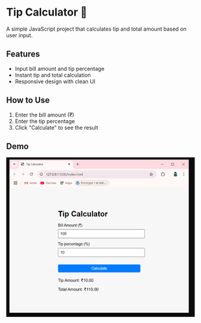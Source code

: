 # Tip Calculator 🧮

A simple JavaScript project that calculates tip and total amount based on user input.

## Features
- Input bill amount and tip percentage
- Instant tip and total calculation
- Responsive design with clean UI

## How to Use
1. Enter the bill amount (₹)
2. Enter the tip percentage
3. Click "Calculate" to see the result

## Demo
![screenshot](screenshot.PNG)
